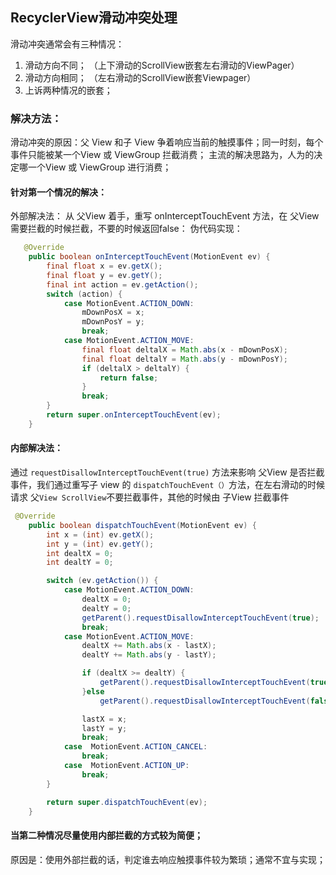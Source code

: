 RecyclerView滑动冲突处理
---
滑动冲突通常会有三种情况：
1. 滑动方向不同；
（上下滑动的ScrollView嵌套左右滑动的ViewPager）
2. 滑动方向相同；
（左右滑动的ScrollView嵌套Viewpager）
3. 上诉两种情况的嵌套；

### 解决方法：
滑动冲突的原因：父 View 和子 View 争着响应当前的触摸事件；同一时刻，每个事件只能被某一个View 或 ViewGroup 拦截消费；
主流的解决思路为，人为的决定哪一个View 或 ViewGroup 进行消费；

#### 针对第一个情况的解决：
外部解决法：
从 父View 着手，重写 onInterceptTouchEvent 方法，在 父View 需要拦截的时候拦截，不要的时候返回false：
伪代码实现：
```java
   @Override
    public boolean onInterceptTouchEvent(MotionEvent ev) {
        final float x = ev.getX();
        final float y = ev.getY();
        final int action = ev.getAction();
        switch (action) {
            case MotionEvent.ACTION_DOWN:
                mDownPosX = x;
                mDownPosY = y;
                break;
            case MotionEvent.ACTION_MOVE:
                final float deltalX = Math.abs(x - mDownPosX);
                final float deltalY = Math.abs(y - mDownPosY);
                if (deltalX > deltalY) {
                    return false;
                }
                break;
        }
        return super.onInterceptTouchEvent(ev);
    }
```

#### 内部解决法：
通过 `requestDisallowInterceptTouchEvent(true)` 方法来影响 父View 是否拦截事件，我们通过重写子 view 的	`dispatchTouchEvent（）`方法，在左右滑动的时候请求 父`View ScrollView`不要拦截事件，其他的时候由 子View 拦截事件
```java
 @Override
    public boolean dispatchTouchEvent(MotionEvent ev) {
        int x = (int) ev.getX();
        int y = (int) ev.getY();
        int dealtX = 0;
        int dealtY = 0;

        switch (ev.getAction()) {
            case MotionEvent.ACTION_DOWN:
                dealtX = 0;
                dealtY = 0;
                getParent().requestDisallowInterceptTouchEvent(true);
                break;
            case MotionEvent.ACTION_MOVE:
                dealtX += Math.abs(x - lastX);
                dealtY += Math.abs(y - lastY);

                if (dealtX >= dealtY) {
                    getParent().requestDisallowInterceptTouchEvent(true);
                }else
                    getParent().requestDisallowInterceptTouchEvent(false);

                lastX = x;
                lastY = y;
                break;
            case  MotionEvent.ACTION_CANCEL:
                break;
            case  MotionEvent.ACTION_UP:
                break;
        }

        return super.dispatchTouchEvent(ev);
    }
```

#### 当第二种情况尽量使用内部拦截的方式较为简便；
原因是：使用外部拦截的话，判定谁去响应触摸事件较为繁琐；通常不宜与实现；